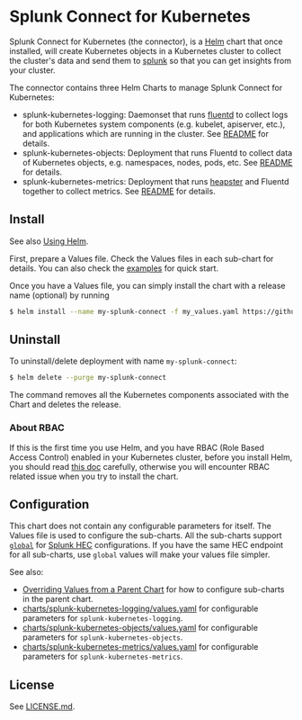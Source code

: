 # Splunk Connect for Kubernetes #

Splunk Connect for Kubernetes (the connector), is a [Helm](https://github.com/kubernetes/helm) chart that once installed, will create Kubernetes objects in a Kubernetes cluster to collect the cluster's data and send them to [splunk](https://www.splunk.com/) so that you can get insights from your cluster.

The connector contains three Helm Charts to manage Splunk Connect for Kubernetes:

* splunk-kubernetes-logging: Daemonset that runs [fluentd](https://www.fluentd.org/) to collect logs for both Kubernetes system components (e.g. kubelet, apiserver, etc.), and applications which are running in the cluster. See [README](charts/splunk-kubernetes-logging/README.md) for details.
* splunk-kubernetes-objects: Deployment that runs Fluentd to collect data of Kubernetes objects, e.g. namespaces, nodes, pods, etc. See [README](charts/splunk-kubernetes-objects/README.md) for details.
* splunk-kubernetes-metrics: Deployment that runs [heapster](https://github.com/kubernetes/heapster) and Fluentd together to collect metrics. See [README](charts/splunk-kubernetes-metrics/README.md) for details.

## Install ##

See also [Using Helm](https://docs.helm.sh/using_helm/#using-helm).

First, prepare a Values file. Check the Values files in each sub-chart for details. You can also check the [examples](examples) for quick start.

Once you have a Values file, you can simply install the chart with a release name (optional) by running

```bash
$ helm install --name my-splunk-connect -f my_values.yaml https://github.com/splunk/splunk-connect-for-kubernetes/releases/download/v1.0.1/splunk-connect-for-kubernetes-1.0.1.tgz
```

## Uninstall ##

To uninstall/delete deployment with name `my-splunk-connect`:

```bash
$ helm delete --purge my-splunk-connect
```

The command removes all the Kubernetes components associated with the Chart and deletes the release.

### About RBAC ###

If this is the first time you use Helm, and you have RBAC (Role Based Access Control) enabled in your Kubernetes cluster, before you install Helm, you should read [this doc](https://docs.helm.sh/using_helm/#role-based-access-control) carefully, otherwise you will encounter RBAC related issue when you try to install the chart.


## Configuration ##

This chart does not contain any configurable parameters for itself. The Values file is used to configure the sub-charts. All the sub-charts support [`global`](https://docs.helm.sh/chart_template_guide/#global-chart-values) for [Splunk HEC](http://docs.splunk.com/Documentation/Splunk/7.0.1/Data/AboutHEC) configurations. If you have the same HEC endpoint for all sub-charts, use `global` values will make your values file simpler.

See also:
* [Overriding Values from a Parent Chart](https://docs.helm.sh/chart_template_guide/#overriding-values-from-a-parent-chart) for how to configure sub-charts in the parent chart.
* [charts/splunk-kubernetes-logging/values.yaml](https://github.com/splunk/splunk-connect-for-kubernetes/blob/master/helm-chart/splunk-kubernetes-logging/values.yaml) for configurable parameters for `splunk-kubernetes-logging`.
* [charts/splunk-kubernetes-objects/values.yaml](https://github.com/splunk/splunk-connect-for-kubernetes/blob/master/helm-chart/splunk-kubernetes-objects/values.yaml) for configurable parameters for `splunk-kubernetes-objects`.
* [charts/splunk-kubernetes-metrics/values.yaml](https://github.com/splunk/splunk-connect-for-kubernetes/blob/master/helm-chart/splunk-kubernetes-metrics/values.yaml) for configurable parameters for `splunk-kubernetes-metrics`.

## License ##

See [LICENSE.md](LICENSE.md).
